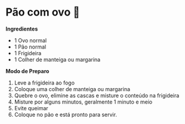 # Pão com ovo  :baby_chick:

**Ingredientes**

* 1 Ovo normal
* 1 Pão normal
* 1 Frigideira
* 1 Colher de manteiga ou margarina

**Modo de Preparo**

1. Leve a frigideira ao fogo
2. Coloque uma colher de manteiga ou margarina
3. Quebre o ovo, elimine as cascas e misture o conteúdo na frigideira
4. Misture por alguns minutos, geralmente 1 minuto e meio
5. Evite queimar
6. Coloque no pão e está pronto para servir.

